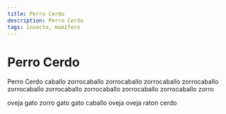 ```yaml
---
title: Perro Cerdo
description: Perro Cerdo
tags: insecto, mamifero
---
```


# Perro Cerdo

Perro Cerdo caballo zorrocaballo zorrocaballo zorrocaballo zorrocaballo zorrocaballo zorrocaballo zorrocaballo zorrocaballo zorrocaballo zorro

oveja gato zorro gato gato caballo oveja oveja raton cerdo